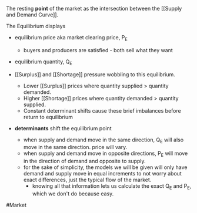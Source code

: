 The resting **point** of the market as the intersection between the [[Supply and Demand Curve]].

The Equilibrium displays 
- equilibrium price aka market clearing price, P<sub>E</sub>
	- buyers and producers are satisfied - both sell what they want
- equilibrium quantity, Q<sub>E</sub>

- [[Surplus]] and [[Shortage]] pressure wobbling to this equilibrium.
	- Lower [[Surplus]] prices where quantity supplied > quantity demanded.
	- Higher [[Shortage]] prices where quantity demanded > quantity supplied.
	- Constant determinant shifts cause these brief imbalances before return to equilibrium

- **determinants** shift the equilibrium point
	- when supply and demand move in the same direction, Q<sub>E</sub> will also move in the same direction. price will vary.
	- when supply and demand move in opposite directions, P<sub>E</sub> will move in the direction of demand and opposite to supply.
	- for the sake of simplicity, the models we will be given will only have demand and supply move in equal increments to not worry about exact differences, just the typical flow of the market.
		- knowing all that information lets us calculate the exact Q<sub>E</sub> and P<sub>E</sub>, which we don't do because easy.

#Market 